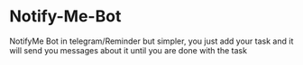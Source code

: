 # Notify-Me-Bot
NotifyMe Bot in telegram/Reminder but simpler, you just add your task and it will send you messages about it until you are done with the task
